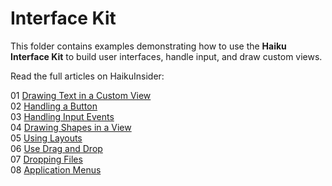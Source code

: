 # Interface Kit

This folder contains examples demonstrating how to use the **Haiku Interface Kit** to build user interfaces, handle input, and draw custom views.

Read the full articles on HaikuInsider:

01 [Drawing Text in a Custom View](https://www.haikuinsider.org/interface-kit-drawing-text-in-a-custom-view)  
02 [Handling a Button](https://www.haikuinsider.org/interface-kit-handling-a-button)  
03 [Handling Input Events](https://www.haikuinsider.org/interface-kit-handling-input-events)  
04 [Drawing Shapes in a View](https://www.haikuinsider.org/interface-kit-drawing-shapes-in-a-view)  
05 [Using Layouts](https://www.haikuinsider.org/interface-kit-using-layouts)  
06 [Use Drag and Drop](https://www.haikuinsider.org/interface-kit-use-drag-and-drop)  
07 [Dropping Files](https://www.haikuinsider.org/interface-kit-dropping-files) <br>
08 [Application Menus](https://www.haikuinsider.org/interface-kit-application-menus)
